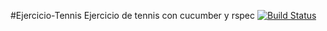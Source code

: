 #Ejercicio-Tennis
Ejercicio de tennis con cucumber y rspec
[![Build Status](https://travis-ci.org/DanAparicio22/Ejercicio-marcador-de-Tennis.svg?branch=master)](https://travis-ci.org/DanAparicio22/Ejercicio-marcador-de-Tennis)